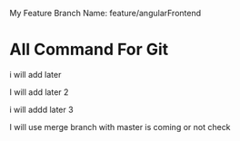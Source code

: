
My Feature Branch Name:  feature/angularFrontend

All Command For Git
====================

i will add later

I will add later 2

i will addd later 3

I will use merge branch with master is coming or not check
